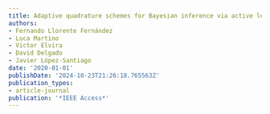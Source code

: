 ```yaml
---
title: Adaptive quadrature schemes for Bayesian inference via active learning
authors:
- Fernando Llorente Fernández
- Luca Martino
- Victor Elvira
- David Delgado
- Javier López-Santiago
date: '2020-01-01'
publishDate: '2024-10-23T21:26:18.765563Z'
publication_types:
- article-journal
publication: '*IEEE Access*'
---
```

